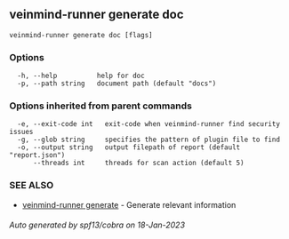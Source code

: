 ## veinmind-runner generate doc



```
veinmind-runner generate doc [flags]
```

### Options

```
  -h, --help          help for doc
  -p, --path string   document path (default "docs")
```

### Options inherited from parent commands

```
  -e, --exit-code int   exit-code when veinmind-runner find security issues
  -g, --glob string     specifies the pattern of plugin file to find
  -o, --output string   output filepath of report (default "report.json")
      --threads int     threads for scan action (default 5)
```

### SEE ALSO

* [veinmind-runner generate](veinmind-runner_generate.md)	 - Generate relevant information

###### Auto generated by spf13/cobra on 18-Jan-2023
